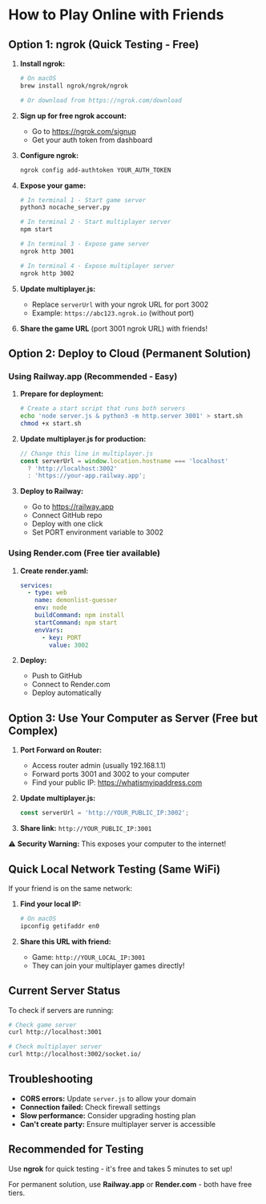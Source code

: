 # How to Play Online with Friends

## Option 1: ngrok (Quick Testing - Free)

1. **Install ngrok:**
   ```bash
   # On macOS
   brew install ngrok/ngrok/ngrok
   
   # Or download from https://ngrok.com/download
   ```

2. **Sign up for free ngrok account:**
   - Go to https://ngrok.com/signup
   - Get your auth token from dashboard

3. **Configure ngrok:**
   ```bash
   ngrok config add-authtoken YOUR_AUTH_TOKEN
   ```

4. **Expose your game:**
   ```bash
   # In terminal 1 - Start game server
   python3 nocache_server.py
   
   # In terminal 2 - Start multiplayer server  
   npm start
   
   # In terminal 3 - Expose game server
   ngrok http 3001
   
   # In terminal 4 - Expose multiplayer server
   ngrok http 3002
   ```

5. **Update multiplayer.js:**
   - Replace `serverUrl` with your ngrok URL for port 3002
   - Example: `https://abc123.ngrok.io` (without port)

6. **Share the game URL** (port 3001 ngrok URL) with friends!

## Option 2: Deploy to Cloud (Permanent Solution)

### Using Railway.app (Recommended - Easy)

1. **Prepare for deployment:**
   ```bash
   # Create a start script that runs both servers
   echo 'node server.js & python3 -m http.server 3001' > start.sh
   chmod +x start.sh
   ```

2. **Update multiplayer.js for production:**
   ```javascript
   // Change this line in multiplayer.js
   const serverUrl = window.location.hostname === 'localhost' 
     ? 'http://localhost:3002' 
     : 'https://your-app.railway.app';
   ```

3. **Deploy to Railway:**
   - Go to https://railway.app
   - Connect GitHub repo
   - Deploy with one click
   - Set PORT environment variable to 3002

### Using Render.com (Free tier available)

1. **Create render.yaml:**
   ```yaml
   services:
     - type: web
       name: demonlist-guesser
       env: node
       buildCommand: npm install
       startCommand: npm start
       envVars:
         - key: PORT
           value: 3002
   ```

2. **Deploy:**
   - Push to GitHub
   - Connect to Render.com
   - Deploy automatically

## Option 3: Use Your Computer as Server (Free but Complex)

1. **Port Forward on Router:**
   - Access router admin (usually 192.168.1.1)
   - Forward ports 3001 and 3002 to your computer
   - Find your public IP: https://whatismyipaddress.com

2. **Update multiplayer.js:**
   ```javascript
   const serverUrl = 'http://YOUR_PUBLIC_IP:3002';
   ```

3. **Share link:** `http://YOUR_PUBLIC_IP:3001`

⚠️ **Security Warning:** This exposes your computer to the internet!

## Quick Local Network Testing (Same WiFi)

If your friend is on the same network:

1. **Find your local IP:**
   ```bash
   # On macOS
   ipconfig getifaddr en0
   ```

2. **Share this URL with friend:**
   - Game: `http://YOUR_LOCAL_IP:3001`
   - They can join your multiplayer games directly!

## Current Server Status

To check if servers are running:
```bash
# Check game server
curl http://localhost:3001

# Check multiplayer server  
curl http://localhost:3002/socket.io/
```

## Troubleshooting

- **CORS errors:** Update `server.js` to allow your domain
- **Connection failed:** Check firewall settings
- **Slow performance:** Consider upgrading hosting plan
- **Can't create party:** Ensure multiplayer server is accessible

## Recommended for Testing

Use **ngrok** for quick testing - it's free and takes 5 minutes to set up!

For permanent solution, use **Railway.app** or **Render.com** - both have free tiers.